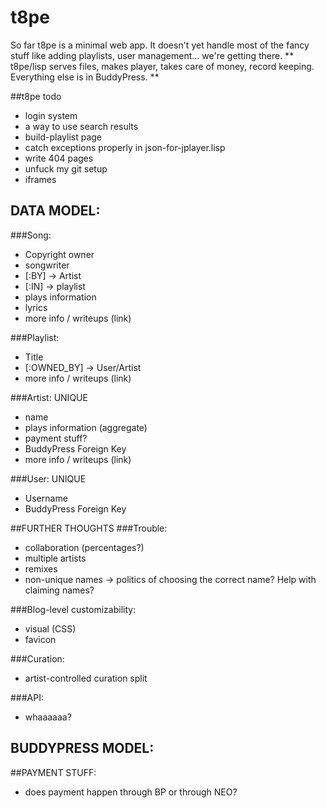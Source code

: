 # t8pe 

So far t8pe is a minimal web app. It doesn't yet handle most of the fancy stuff like adding playlists, user management... we're getting there. 
**  t8pe/lisp serves files, makes player, takes care of money, record
keeping. Everything else is in BuddyPress. **

##t8pe todo

- login system
- a way to use search results
- build-playlist page
- catch exceptions properly in json-for-jplayer.lisp
- write 404 pages
- unfuck my git setup
- iframes

## DATA MODEL: 
###Song:
- Copyright owner
- songwriter
- [:BY] -> Artist
- [:IN] -> playlist
- plays information
- lyrics
- more info / writeups (link)

###Playlist: 
- Title
- [:OWNED_BY] -> User/Artist
- more info / writeups (link)

###Artist: UNIQUE
- name
- plays information (aggregate)
- payment stuff?
- BuddyPress Foreign Key
- more info / writeups (link)

###User: UNIQUE
- Username
- BuddyPress Foreign Key

##FURTHER THOUGHTS 
###Trouble:
- collaboration (percentages?)
- multiple artists
- remixes
- non-unique names -> politics of choosing the correct name? Help with
claiming names?

###Blog-level customizability:
- visual (CSS)
- favicon

###Curation:
- artist-controlled curation split

###API:
- whaaaaaa?

## BUDDYPRESS MODEL:

##PAYMENT STUFF:
- does payment happen through BP or through NEO?


